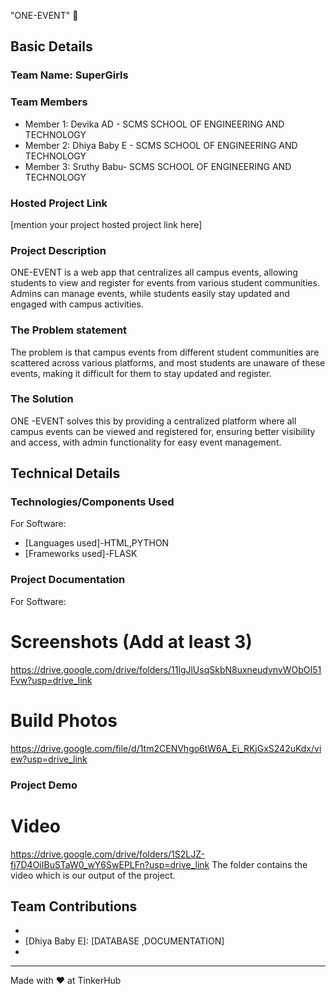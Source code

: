 "ONE-EVENT" 🎯


## Basic Details
### Team Name: SuperGirls


### Team Members
- Member 1: Devika AD - SCMS SCHOOL OF ENGINEERING AND TECHNOLOGY
- Member 2: Dhiya Baby E - SCMS SCHOOL OF ENGINEERING AND TECHNOLOGY
- Member 3: Sruthy Babu- SCMS SCHOOL OF ENGINEERING AND TECHNOLOGY

### Hosted Project Link
[mention your project hosted project link here]

### Project Description
ONE-EVENT is a web app that centralizes all campus events, allowing students to view and register for events from various student communities. Admins can manage events, while students easily stay updated and engaged with campus activities.

### The Problem statement
The problem is that campus events from different student communities are scattered across various platforms, and most students are unaware of these events, making it difficult for them to stay updated and register. 

### The Solution
ONE -EVENT solves this by providing a centralized platform where all campus events can be viewed and registered for, ensuring better visibility and access, with admin functionality for easy event management.

## Technical Details
### Technologies/Components Used
For Software:
- [Languages used]-HTML,PYTHON
- [Frameworks used]-FLASK





### Project Documentation
For Software:

# Screenshots (Add at least 3)
https://drive.google.com/drive/folders/11lgJlUsqSkbN8uxneudvnvWObOI51Fvw?usp=drive_link

# Build Photos
https://drive.google.com/file/d/1tm2CENVhgo6tW6A_Ei_RKjGxS242uKdx/view?usp=drive_link


### Project Demo
# Video
https://drive.google.com/drive/folders/1S2LJZ-fj7D4OiIBuSTaW0_wY6SwEPLFn?usp=drive_link
The folder contains the video which is our output of the project.

## Team Contributions
- [Devika AD]: [FRONTEND]
- [Dhiya Baby E]: [DATABASE ,DOCUMENTATION]
- [Sruthy Babu]: [BACKEND]

---
Made with ❤️ at TinkerHub
